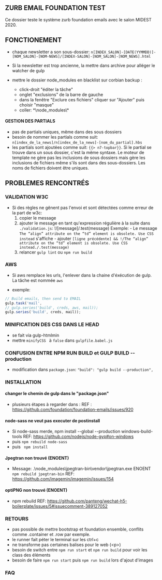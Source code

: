 ZURB EMAIL FOUNDATION TEST
---

Ce dossier teste le système zurb foundation emails avec le salon MIDEST 2020.

## FONCTIONEMENT ##

- chaque newsletter a son sous-dossier:
``n[INDEX_SALON]-[DATE(YYMMDD)]-[NOM_SALON]-[NOM-NEWS]/[INDEX-SALON]-[NOM_SALON]-[NOM_NEWS].html``
- Si la newsletter est trop ancienne, la mettre dans archive pour alléger le watcher de gulp


- mettre le dossier  node_modules  en blacklist sur corbian backup :
    - click-droit "éditer la tâche"
    - onglet "exclusions" de la barre de gauche
    - dans la fenêtre "Exclure ces fichiers" cliquer sur "Ajouter" puis choisir "masque"
    - coller: *\node_modules\\\*

#### GESTION DES PARTIALS ####

- pas de partials uniques, même dans des sous dossiers
- besoin de nommer les partials comme suit: ``n[index_de_la_news]/n[index_de_la_news]-[nom_du_partial].hbs``
- les partials sont ajoutées comme suit: ``{{> n7-topbar}}``. Si le partial se trouve dans un sous dossier, c'est la même syntaxe. Le moteur de template ne gère pas les inclusions de sous dossiers mais gère les inclusions de fichiers même s'ils sont dans des sous-dossiers.
Les noms de fichiers doivent être uniques.


## PROBLEMES RENCONTRÉS ##

### VALIDATION W3C ###

- Si des règles ne gênent pas l'envoi et sont détectées comme erreur de la part de w3c:
    1. copier le message
    2. ajouter le message en tant qu'expression régulière à la suite dans ``./validation.js``: !/[message]/.test(message)
        Exemple:
            - Le message ``The “align” attribute on the “td” element is obsolete. Use CSS instead`` s'affiche
            - ajouter 
                ``
                [ligne précédente] &&
                !/The “align” attribute on the “td” element is obsolete. Use CSS instead./.test(message)
                ``
    3. relancer ``gulp lint`` ou ``npm run build``




### AWS ###

- Si aws remplace les urls, l'enlever dans la chaine d'éxécution de gulp. La tâche est nommée ``aws``

- exemple: 
```javascript
// Build emails, then send to EMAIL
gulp.task('mail',
// gulp.series('build', creds, aws, mail));
gulp.series('build', creds, mail));
```

### MINIFICATION DES CSS DANS LE HEAD ###

- se fait via gulp-htmlmin
- mettre ``minifyCSS `` à ``false`` dans ``gulpfile.babel.js``


### CONFUSION ENTRE NPM RUN BUILD et GULP BUILD --production ###

- modification dans ``package.json``: ``"build": "gulp build --production",``


### INSTALLATION ###

#### changer le chemin de gulp dans le "package.json" ####

- plusieurs étapes à regarder dans :
    REF : https://github.com/foundation/foundation-emails/issues/920

#### node-sass ne veut pas executer de postinstall ####

- Si node-sass merde, npm install --global --production windows-build-tools 
    REF: https://github.com/nodejs/node-gyp#on-windows 
- puis ``npm rebuild node-sass``
- puis `` npm install``

#### Jpegtran non trouvé (ENOENT) ####

- Message:
    .\node_modules\jpegtran-bin\vendor\jpegtran.exe ENOENT
    ``npm rebuild jpegtran-bin``
    REF: https://github.com/imagemin/imagemin/issues/154

#### optiPNG non trouvé (ENOENT) ####

- npm rebuild
    REF: https://github.com/panteng/wechat-h5-boilerplate/issues/5#issuecomment-389127052


### RETOURS ###

- pas possible de mettre bootstrap et foundation ensemble, conflits comme .container et .row par exemple.
- le runner fait péter le terminal sur les ctrl+c
- ne transforme pas certaines balises pour le web (\<p\>)
- besoin de switch entre ``npm run start`` et ``npm run build`` pour voir les class des éléments
- besoin de faire ``npm run start`` puis ``npm run build`` lors d'ajout d'images


### FAQ ###